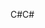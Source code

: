 <span data-ttu-id="439b4-101">C#</span><span class="sxs-lookup"><span data-stu-id="439b4-101">C#</span></span>